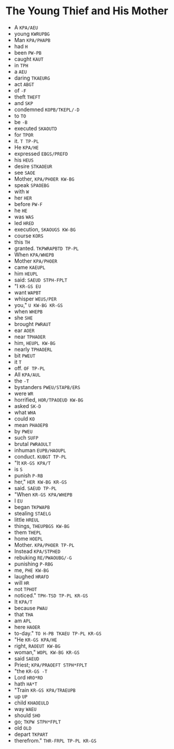 # The Young Thief and His Mother

* A `KPA/AEU`
* young `KWRUPBG`
* Man `KPA/PHAPB`
* had `H`
* been `PW-PB`
* caught `KAUT`
* in `TPH`
* a `AEU`
* daring `TKAEURG`
* act `ABGT`
* of `-F`
* theft `THEFT`
* and `SKP`
* condemned `KOPB/TKEPL/-D`
* to `TO`
* be `-B`
* executed `SKAOUTD`
* for `TPOR`
* it. `T TP-PL`
* He `KPA/HE`
* expressed `EBGS/PREFD`
* his `HEUS`
* desire `STKAOEUR`
* see `SAOE`
* Mother, `KPA/PHOER KW-BG`
* speak `SPAOEBG`
* with `W`
* her `HER`
* before `PW-F`
* he `HE`
* was `WAS`
* led `HRED`
* execution, `SKAOUGS KW-BG`
* course `KORS`
* this `TH`
* granted. `TKPWRAPBTD TP-PL`
* When `KPA/WHEPB`
* Mother `KPA/PHOER`
* came `KAEUPL`
* him `HEUPL`
* said: `SAEUD STPH-FPLT`
* "I `KR-GS EU`
* want `WAPBT`
* whisper `WEUS/PER`
* you," `U KW-BG KR-GS`
* when `WHEPB`
* she `SHE`
* brought `PWRAUT`
* ear `AOER`
* near `TPHAOER`
* him, `HEUPL KW-BG`
* nearly `TPHAOERL`
* bit `PWEUT`
* it `T`
* off. `OF TP-PL`
* All `KPA/AUL`
* the `-T`
* bystanders `PWEU/STAPB/ERS`
* were `WR`
* horrified, `HOR/TPAOEUD KW-BG`
* asked `SK-D`
* what `WHA`
* could `KO`
* mean `PHAOEPB`
* by `PWEU`
* such `SUFP`
* brutal `PWRAOULT`
* inhuman `EUPB/HAOUPL`
* conduct. `KUBGT TP-PL`
* "It `KR-GS KPA/T`
* is `S`
* punish `P-RB`
* her," `HER KW-BG KR-GS`
* said. `SAEUD TP-PL`
* "When `KR-GS KPA/WHEPB`
* I `EU`
* began `TKPWAPB`
* stealing `STAELG`
* little `HREUL`
* things, `THEUPBGS KW-BG`
* them `THEPL`
* home `HOEPL`
* Mother. `KPA/PHOER TP-PL`
* Instead `KPA/STPHED`
* rebuking `RE/PWAOUBG/-G`
* punishing `P-RBG`
* me, `PHE KW-BG`
* laughed `HRAFD`
* will `HR`
* not `TPHOT`
* noticed." `TPH-TSD TP-PL KR-GS`
* It `KPA/T`
* because `PWAU`
* that `THA`
* am `APL`
* here `HAOER`
* to-day." `TO H-PB TKAEU TP-PL KR-GS`
* "He `KR-GS KPA/HE`
* right, `RAOEUT KW-BG`
* woman," `WOPL KW-BG KR-GS`
* said `SAEUD`
* Priest; `KPA/PRAOEFT STPH*FPLT`
* "the `KR-GS -T`
* Lord `HRO*RD`
* hath `HA*T`
* "Train `KR-GS KPA/TRAEUPB`
* up `UP`
* child `KHAOEULD`
* way `WAEU`
* should `SHO`
* go; `TKPW STPH*FPLT`
* old `OLD`
* depart `TKPART`
* therefrom." `THR-FRPL TP-PL KR-GS`
